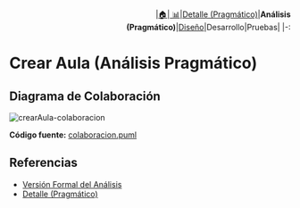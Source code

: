 <div align=right>
 
|[🏠️](../../../README.md)|[ 📊](https://raw.githubusercontent.com/mmasias/pySigHor/main/images/RUP/99-seguimiento/diagrama-contexto-administrador.svg)|[Detalle (Pragmático)](../../../00-casos-uso/02-detalle/crearAula/README.md)|**Análisis (Pragmático)**|[Diseño](../../../../RUP/02-diseno/casos-uso/crearAula/README.md)|Desarrollo|Pruebas|
|-:
</div>

# Crear Aula (Análisis Pragmático)

## Diagrama de Colaboración

![crearAula-colaboracion](../../../../../images/RUP/01-analisis/casos-uso/crearAula/colaboracion.svg)

**Código fuente:** [colaboracion.puml](../../../../RUP/01-analisis/casos-uso/crearAula/colaboracion.puml)

## Referencias

- [Versión Formal del Análisis](../../../../RUP/01-analisis/casos-uso/crearAula/README.md)
- [Detalle (Pragmático)](../../../00-casos-uso/02-detalle/crearAula/README.md)
